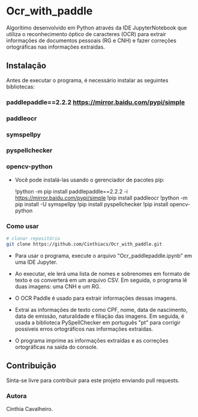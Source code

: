 # Ocr_with_paddle
Algorítimo desenvolvido em Python através da IDE JupyterNotebook que utiliza o reconhecimento óptico de caracteres (OCR) para extrair informações de documentos pessoais (RG e CNH) e fazer correções ortográficas nas informações extraídas.

## Instalação
Antes de executar o programa, é necessário instalar as seguintes bibliotecas:

### paddlepaddle==2.2.2  https://mirror.baidu.com/pypi/simple
### paddleocr
### symspellpy
### pyspellchecker
### opencv-python

- Você pode instalá-las usando o gerenciador de pacotes pip:

  !python -m pip install paddlepaddle==2.2.2 -i https://mirror.baidu.com/pypi/simple
  !pip install paddleocr
  !python -m pip install -U symspellpy
  !pip install pyspellchecker
  !pip install opencv-python

### Como usar

```bash
# clonar repositório
git clone https://github.com/Cinthiacs/Ocr_with_paddle.git
```

* Para usar o programa, execute o arquivo "Ocr_paddlepaddle.ipynb" em uma IDE Jupyter.
* Ao executar, ele lerá uma lista de nomes e sobrenomes em formato de texto e os converterá em um arquivo CSV. Em seguida, o programa lê duas imagens: uma CNH e um RG. 
* O OCR Paddle é usado para extrair informações dessas imagens.
* Extrai as informações de texto como CPF, nome, data de nascimento, data de emissão, naturalidade e filiação das imagens. Em seguida, é usada a biblioteca PySpellChecker em português "pt" para corrigir possíveis erros ortográficos nas informações extraídas.

* O programa imprime as informações extraídas e as correções ortográficas na saída do console.

## Contribuição
Sinta-se livre para contribuir para este projeto enviando pull requests.

### Autora
Cinthia Cavalheiro.
